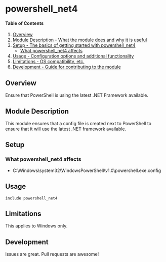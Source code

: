 # powershell_net4

#### Table of Contents

1. [Overview](#overview)
2. [Module Description - What the module does and why it is useful](#module-description)
3. [Setup - The basics of getting started with powershell_net4](#setup)
    * [What powershell_net4 affects](#what-powershell_net4-affects)
4. [Usage - Configuration options and additional functionality](#usage)
5. [Limitations - OS compatibility, etc.](#limitations)
6. [Development - Guide for contributing to the module](#development)

## Overview

Ensure that PowerShell is using the latest .NET Framework available.

## Module Description

This module ensures that a config file is created next to PowerShell to
ensure that it will use the latest .NET framework available.

## Setup

### What powershell_net4 affects

* C:\Windows\system32\WindowsPowerShell\v1.0\powershell.exe.config

## Usage

    include powershell_net4

## Limitations

This applies to Windows only.

## Development

Issues are great. Pull requests are awesome!
